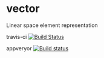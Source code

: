 # vector
Linear space element representation


travis-ci
[![Build Status](https://travis-ci.org/insanesun7/vector.svg?branch=master)](https://travis-ci.org/insanesun7/vector)

appveryor
[![Build status](https://ci.appveyor.com/api/projects/status/licdr1mqicyctdvy?svg=true)](https://ci.appveyor.com/project/insanesun7/vector)



